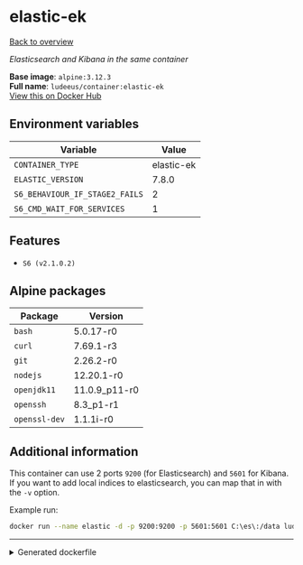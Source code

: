 # elastic-ek

[Back to overview](../index.md)

_Elasticsearch and Kibana in the same container_

**Base image**: `alpine:3.12.3`  
**Full name**: `ludeeus/container:elastic-ek`  
[View this on Docker Hub](https://hub.docker.com/r/ludeeus/container/tags?page=1&name=elastic-ek)

## Environment variables

Variable | Value 
-- | --
`CONTAINER_TYPE` | elastic-ek
`ELASTIC_VERSION` | 7.8.0
`S6_BEHAVIOUR_IF_STAGE2_FAILS` | 2
`S6_CMD_WAIT_FOR_SERVICES` | 1

## Features

- `S6 (v2.1.0.2)`

## Alpine packages

Package | Version 
-- | --
`bash` | 5.0.17-r0
`curl` | 7.69.1-r3
`git` | 2.26.2-r0
`nodejs` | 12.20.1-r0
`openjdk11` | 11.0.9_p11-r0
`openssh` | 8.3_p1-r1
`openssl-dev` | 1.1.1i-r0

## Additional information

This container can use 2 ports `9200` (for Elasticsearch) and `5601` for Kibana.
If you want to add local indices to elasticsearch, you can map that in with the `-v` option.

Example run:

```bash
docker run --name elastic -d -p 9200:9200 -p 5601:5601 C:\es\:/data ludeeus/contianer:elastic-ek
```



***
<details>
<summary>Generated dockerfile</summary>

<pre>
FROM alpine:3.12.3

ENV ELASTIC_VERSION=7.8.0
ENV CONTAINER_TYPE=elastic-ek
ENV S6_BEHAVIOUR_IF_STAGE2_FAILS=2
ENV S6_CMD_WAIT_FOR_SERVICES=1

COPY rootfs/elastic-ek /
COPY rootfs/s6/install /s6/install

RUN  \ 
    apk add --no-cache  \ 
        bash=5.0.17-r0 \ 
        curl=7.69.1-r3 \ 
        git=2.26.2-r0 \ 
        nodejs=12.20.1-r0 \ 
        openjdk11=11.0.9_p11-r0 \ 
        openssh=8.3_p1-r1 \ 
        openssl-dev=1.1.1i-r0 \ 
    && bash /s6/install \ 
    && rm -R /s6 \ 
    && adduser -S ekuser \ 
    && mkdir -p /data /esdata \ 
    && bash /build_scripts/install \ 
    && ln -sf /usr/bin/java /usr/local/elasticsearch/jdk/bin/java \ 
    && rm -rf /var/cache/apk/* \ 
    && rm -fr /tmp/* /var/{cache,log}/*

ENTRYPOINT ['/init']


</pre>

<i>This is a generated version of the context used while building the container, some of the labels will not be correct since they use information in the action that publishes the container</i>
</details>

